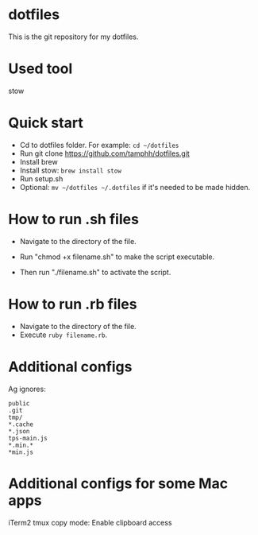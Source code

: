 # dotfiles
This is the git repository for my dotfiles.

# Used tool
stow

# Quick start
- Cd to dotfiles folder. For example: ```cd ~/dotfiles```
- Run git clone https://github.com/tamphh/dotfiles.git
- Install brew
- Install stow: ```brew install stow```
- Run setup.sh
- Optional: ```mv ~/dotfiles ~/.dotfiles``` if it's needed to be made hidden.

# How to run .sh files
- Navigate to the directory of the file. 

- Run "chmod +x filename.sh" to make the script executable. 

- Then run "./filename.sh" to activate the script.

# How to run .rb files
- Navigate to the directory of the file. 
- Execute ```ruby filename.rb```.

# Additional configs
Ag ignores:
  ```node_modules
  public
  .git
  tmp/
  *.cache
  *.json
  tps-main.js
  *.min.*
  *min.js
  ```
# Additional configs for some Mac apps
iTerm2 tmux copy mode: Enable clipboard access 
